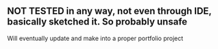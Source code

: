 
## NOT TESTED in any way, not even through IDE, basically sketched it. So probably unsafe

Will eventually update and make into a proper portfolio project

